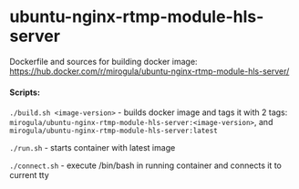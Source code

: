 # ubuntu-nginx-rtmp-module-hls-server
Dockerfile and sources for building docker image: https://hub.docker.com/r/mirogula/ubuntu-nginx-rtmp-module-hls-server/

#### Scripts:
`./build.sh <image-version>` - builds docker image and tags it with 2 tags: `mirogula/ubuntu-nginx-rtmp-module-hls-server:<image-version>`, and `mirogula/ubuntu-nginx-rtmp-module-hls-server:latest`

`./run.sh` - starts container with latest image

`./connect.sh` - execute /bin/bash in running container and connects it to current tty
